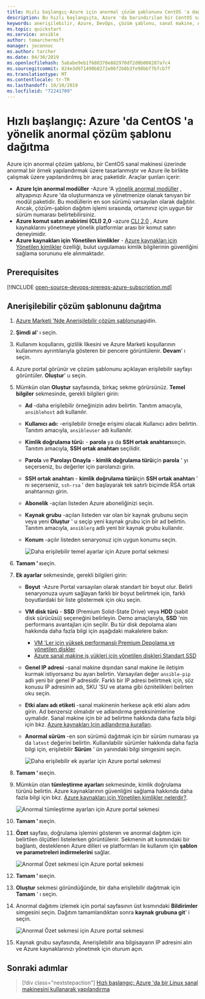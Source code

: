 ```yaml
---
title: Hızlı başlangıç-Azure için anormal çözüm şablonunu CentOS 'a dağıtma
description: Bu hızlı başlangıçta, Azure 'da barındırılan bir CentOS sanal makinesine ve Azure ile çalışmak üzere yapılandırılmış araçlarla birlikte, anormal çözüm şablonunu dağıtmayı öğrenin.
keywords: anerişilebilir, Azure, DevOps, çözüm şablonu, sanal makine, Azure kaynakları için Yönetilen kimlikler, CentOS, Red Hat
ms.topic: quickstart
ms.service: ansible
author: tomarchermsft
manager: jeconnoc
ms.author: tarcher
ms.date: 04/30/2019
ms.openlocfilehash: 5ababe9eb1f680378e882970df2d0b008287a7c4
ms.sourcegitcommit: 824e3d971490b0272e06f2b8b3fe98bbf7bfcb7f
ms.translationtype: MT
ms.contentlocale: tr-TR
ms.lasthandoff: 10/10/2019
ms.locfileid: "72241709"
---
```

# <a name="quickstart-deploy-the-ansible-solution-template-for-azure-to-centos"></a>Hızlı başlangıç: Azure 'da CentOS 'a yönelik anormal çözüm şablonu dağıtma

Azure için anormal çözüm şablonu, bir CentOS sanal makinesi üzerinde anormal bir örnek yapılandırmak üzere tasarlanmıştır ve Azure ile birlikte çalışmak üzere yapılandırılmış bir araç paketidir. Araçlar şunları içerir:

- **Azure Için anormal modüller** -Azure 'A [yönelik anormal modüller](./ansible-matrix.md) , altyapınızı Azure 'da oluşturmanıza ve yönetmenize olanak tanıyan bir modül paketidir. Bu modüllerin en son sürümü varsayılan olarak dağıtılır. Ancak, çözüm-şablon dağıtım işlemi sırasında, ortamınız için uygun bir sürüm numarası belirtebilirsiniz.
- **Azure komut satırı arabirimi (CLI) 2,0** -azure [CLI 2,0](/cli/azure/?view=azure-cli-latest) , Azure kaynaklarını yönetmeye yönelik platformlar arası bir komut satırı deneyimidir. 
- **Azure kaynakları için Yönetilen kimlikler** - [Azure kaynakları için Yönetilen kimlikler](/azure/active-directory/managed-identities-azure-resources/overview) özelliği, bulut uygulaması kimlik bilgilerinin güvenliğini sağlama sorununu ele alınmaktadır.

## <a name="prerequisites"></a>Prerequisites

[!INCLUDE [open-source-devops-prereqs-azure-subscription.md](../../includes/open-source-devops-prereqs-azure-subscription.md)]

## <a name="deploy-the-ansible-solution-template"></a>Anerişilebilir çözüm şablonunu dağıtma

1. [Azure Marketi 'Nde Anerişilebilir çözüm şablonuna](https://azuremarketplace.microsoft.com/en-%20%20us/marketplace/apps/azure-oss.ansible?tab=Overview)gidin.

1. **Şimdi al**' ı seçin.

1. Kullanım koşullarını, gizlilik Ilkesini ve Azure Marketi koşullarının kullanımını ayrıntılarıyla gösteren bir pencere görüntülenir. **Devam**' ı seçin.

1. Azure portal görünür ve çözüm şablonunu açıklayan erişilebilir sayfayı görüntüler. **Oluştur**' u seçin.

1. Mümkün olan **Oluştur** sayfasında, birkaç sekme görürsünüz. **Temel bilgiler** sekmesinde, gerekli bilgileri girin:

   - **Ad** -daha erişilebilir örneğinizin adını belirtin. Tanıtım amacıyla, `ansiblehost` adı kullanılır.
   - **Kullanıcı adı:** -erişilebilir örneğe erişimi olacak Kullanıcı adını belirtin. Tanıtım amacıyla, `ansibleuser` adı kullanılır.
   - **Kimlik doğrulama türü:** - **parola** ya da **SSH ortak anahtarı**seçin. Tanıtım amacıyla, **SSH ortak anahtarı** seçilidir.
   - **Parola** ve **Parolayı Onayla** - **kimlik doğrulama türü**için **parola** ' yı seçerseniz, bu değerler için parolanızı girin.
   - **SSH ortak anahtarı** - **kimlik doğrulama türü**için **SSH ortak anahtarı** ' nı seçerseniz, `ssh-rsa` ' den başlayarak tek satırlı biçimde RSA ortak anahtarınızı girin.
   - **Abonelik** -açılan listeden Azure aboneliğinizi seçin.
   - **Kaynak grubu** -açılan listeden var olan bir kaynak grubunu seçin veya yeni **Oluştur** ' u seçip yeni kaynak grubu için bir ad belirtin. Tanıtım amacıyla, `ansiblerg` adlı yeni bir kaynak grubu kullanılır.
   - **Konum** -açılır listeden senaryonuz için uygun konumu seçin.

     ![Daha erişilebilir temel ayarlar için Azure portal sekmesi](./media/ansible-quick-deploy-solution-template/portal-ansible-setup-tab-1.png)

1. **Tamam ' ı**seçin.

1. **Ek ayarlar** sekmesinde, gerekli bilgileri girin:

   - **Boyut** -Azure Portal varsayılan olarak standart bir boyut olur. Belirli senaryonuza uyum sağlayan farklı bir boyut belirtmek için, farklı boyutlardaki bir liste göstermek için oku seçin.
   - **VM disk türü** - **SSD** (Premium Solid-State Drive) veya **HDD** (sabit disk sürücüsü) seçeneğini belirleyin. Demo amaçlarıyla, **SSD** 'nin performans avantajları için seçilir. Bu tür disk depolama alanı hakkında daha fazla bilgi için aşağıdaki makalelere bakın:
       - [VM 'Ler için yüksek performanslı Premium Depolama ve yönetilen diskler](/azure/virtual-machines/windows/premium-storage)
       - [Azure sanal makine iş yükleri için yönetilen diskleri Standart SSD](/azure/virtual-machines/windows/disks-standard-ssd)
   - **Genel IP adresi** -sanal makine dışından sanal makine ile iletişim kurmak istiyorsanız bu ayarı belirtin. Varsayılan değer `ansible-pip` adlı yeni bir genel IP adresidir. Farklı bir IP adresi belirtmek için, söz konusu IP adresinin adı, SKU 'SU ve atama gibi öznitelikleri belirten oku seçin. 
   - **Etki alanı adı etiketi** -sanal makinenin herkese açık etki alanı adını girin. Ad benzersiz olmalıdır ve adlandırma gereksinimlerine uymalıdır. Sanal makine için bir ad belirtme hakkında daha fazla bilgi için bkz. [Azure kaynakları Için adlandırma kuralları](/azure/architecture/best-practices/naming-conventions).
   - **Anormal sürüm** -en son sürümü dağıtmak için bir sürüm numarası ya da `latest` değerini belirtin. Kullanılabilir sürümler hakkında daha fazla bilgi için, erişilebilir **Sürüm** ' ün yanındaki bilgi simgesini seçin.

     ![Daha erişilebilir ek ayarlar için Azure portal sekmesi](./media/ansible-quick-deploy-solution-template/portal-ansible-setup-tab-2.png)

1. **Tamam ' ı**seçin.

1. Mümkün olan **tümleştirme ayarları** sekmesinde, kimlik doğrulama türünü belirtin. Azure kaynaklarının güvenliğini sağlama hakkında daha fazla bilgi için bkz. [Azure kaynakları için Yönetilen kimlikler nelerdir?](/azure/active-directory/managed-identities-azure-resources/overview).

    ![Anormal tümleştirme ayarları için Azure portal sekmesi](./media/ansible-quick-deploy-solution-template/portal-ansible-setup-tab-3.png)

1. **Tamam ' ı**seçin.

1. **Özet** sayfası, doğrulama işlemini gösteren ve anormal dağıtım için belirtilen ölçütleri listelerken görüntülenir. Sekmenin alt kısmındaki bir bağlantı, desteklenen Azure dilleri ve platformları ile kullanım için **şablon ve parametreleri indirmelerini** sağlar. 

     ![Anormal Özet sekmesi için Azure portal sekmesi](./media/ansible-quick-deploy-solution-template/portal-ansible-setup-tab-4.png)

1. **Tamam ' ı**seçin.

1. **Oluştur** sekmesi göründüğünde, bir daha erişilebilir dağıtmak için **Tamam** ' ı seçin.

1. Anormal dağıtımı izlemek için portal sayfasının üst kısmındaki **Bildirimler** simgesini seçin. Dağıtım tamamlandıktan sonra **kaynak grubuna git**' i seçin. 

     ![Anormal Özet sekmesi için Azure portal sekmesi](./media/ansible-quick-deploy-solution-template/portal-ansible-setup-complete.png)

1. Kaynak grubu sayfasında, Anerişilebilir ana bilgisayarın IP adresini alın ve Azure kaynaklarınızı yönetmek için oturum açın.

## <a name="next-steps"></a>Sonraki adımlar

> [!div class="nextstepaction"] 
> [Hızlı başlangıç: Azure 'da bir Linux sanal makinesini kullanarak yapılandırma](/azure/virtual-machines/linux/ansible-create-vm)